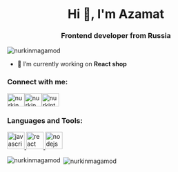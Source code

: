 <h1 align="center">Hi 👋, I'm Azamat</h1>
<h3 align="center">Frontend developer from Russia</h3>

<p align="left"> <img src="https://komarev.com/ghpvc/?username=nurkinmagamod&label=Profile%20views&color=0e75b6&style=flat" alt="nurkinmagamod" /> </p>

- 🔭 I’m currently working on **React shop**

<h3 align="left">Connect with me:</h3>
<p align="left"><a href="https://codepen.io/nurkinmagazmod" target="blank"><img align="center" src="https://cdn.jsdelivr.net/npm/simple-icons@3.0.1/icons/codepen.svg" alt="nurkinmagazmod" height="30" width="40" /></a><a href="https://www.leetcode.com/nurkin" target="blank"><img align="center" src="https://cdn.jsdelivr.net/npm/simple-icons@3.0.1/icons/leetcode.svg" alt="nurkin" height="30" width="40" /></a><a href="https://t.me/NeironInsomnius" target="blank"><img align="center" src="https://simpleicons.org/icons/telegram.svg" alt="nurkintg" height="30" width="40" /></a></p><h3 align="left">Languages and Tools:</h3><p align="left"><a href="https://developer.mozilla.org/en-US/docs/Web/JavaScript" target="_blank"> <img src="https://devicons.github.io/devicon/devicon.git/icons/javascript/javascript-original.svg" alt="javascript" width="40" height="40"/> </a><a href="https://reactjs.org/" target="_blank"> <img src="https://devicons.github.io/devicon/devicon.git/icons/react/react-original-wordmark.svg" alt="react" width="40" height="40"/> </a><a href="https://nodejs.org" target="_blank"> <img src="https://devicons.github.io/devicon/devicon.git/icons/nodejs/nodejs-original-wordmark.svg" alt="nodejs" width="40" height="40"/> </a></p>

<p><img align="left" src="https://github-readme-stats.vercel.app/api/top-langs?username=nurkinmagamod&show_icons=true&theme=tokyonight&locale=en&layout=compact" alt="nurkinmagamod" /></p>

<p>&nbsp;<img align="center" src="https://github-readme-stats.vercel.app/api?username=nurkinmagamod&show_icons=true&theme=tokyonight&locale=en" alt="nurkinmagamod" /></p>
